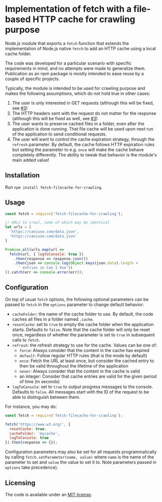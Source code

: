 # Implementation of fetch with a file-based HTTP cache for crawling purpose

Node.js module that exports a `fetch` function that extends the implementation
of Node.js native `fetch` to add an HTTP cache using a local cache folder.

The code was developed for a particular scenario with specific requirements in
mind, and no attempts were made to generalize them. Publication as an npm
package is mostly intended to ease reuse by a couple of specific projects.

Typically, the module is intended to be used for crawling purpose and makes the
following assumptions, which do not hold true in other cases:

1. The user is only interested in GET requests (although this will be fixed,
see [#3](https://github.com/tidoust/fetch-filecache-for-crawling/issues/3))
2. The HTTP headers sent with the request do not matter for the response
(although this will be fixed as well, see
[#3](https://github.com/tidoust/fetch-filecache-for-crawling/issues/3))
3. The user wants to preserve cached files in a folder, even after the
application is done running. That file cache will be used upon next run of the
application to send conditional requests.
4. The user will want to control the cache expiration strategy, through the
`refresh` parameter. By default, the cache follows HTTP expiration rules but
setting the parameter to e.g. `once` will make the cache behave completely
differently. The ability to tweak that behavior is the module's main added
value!


## Installation

Run `npm install fetch-filecache-for-crawling`.

## Usage

```js
const fetch = require('fetch-filecache-for-crawling');

// URLs to crawl, some of which may be identical
let urls = [
  'https://caniuse.com/data.json',
  'https://caniuse.com/data.json'
]

Promise.all(urls.map(url =>
  fetch(url, { logToConsole: true })
    .then(response => response.json())
    .then(json => console.log(Object.keys(json.data).length +
      ' entries in Can I Use'))
)).catch(err => console.error(err));
```

## Configuration

On top of usual `fetch` options, the following optional parameters can be
passed to `fetch` in the `options` parameter to change default behavior:

- `cacheFolder`: the name of the cache folder to use. By default, the code caches all files in a folder named `.cache`.
- `resetCache`: set to `true` to empty the cache folder when the application starts. Defaults to `false`. Note that the cache folder will only be reset once, regardless of whether the parameter is set to `true` in subsequent calls to `fetch`.
- `refresh`: the refresh strategy to use for the cache. Values can be one of:
  - `force`: Always consider that the content in the cache has expired
  - `default`: Follow regular HTTP rules (that is the mode by default)
  - `once`: Fetch the URL at least once, but consider the cached entry to then be valid throughout the lifetime of the application
  - `never`: Always consider that the content in the cache is valid
  - an integer: Consider that cache entries are valid for the given period of time (in seconds)
- `logToConsole`: set to `true` to output progress messages to the console. Defaults to `false`. All messages start with the ID of the request to be able to distinguish between them.

For instance, you may do:

```js
const fetch = require('fetch-filecache-for-crawling');

fetch('https://www.w3.org/', {
  resetCache: true,
  cacheFolder: 'mycache',
  logToConsole: true
}).then(response => {});
```

Configuration parameters may also be set for all requests programmatically by calling `fetch.setParameter(name, value)` where `name` is the name of the parameter to set and `value` the value to set it to. Note parameters passed in `options` take precedence).

## Licensing

The code is available under an [MIT license](LICENSE).
